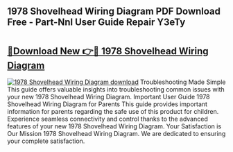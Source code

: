 ## 1978 Shovelhead Wiring Diagram PDF Download Free - Part-Nnl User Guide Repair Y3eTy

# <h2><a href="http://dftye8x.blite.top/?on=1978+Shovelhead+Wiring+Diagram">🔗Download New 👉🔴 1978 Shovelhead Wiring Diagram</a></h2>

[![1978 Shovelhead Wiring Diagram download](https://i.imgur.com/lujVjoI.png)](http://dftye8x.blite.top/?on=1978+Shovelhead+Wiring+Diagram)
Troubleshooting Made Simple This guide offers valuable insights into troubleshooting common issues with your new 1978 Shovelhead Wiring Diagram. Important User Guide 1978 Shovelhead Wiring Diagram for Parents This guide provides important information for parents regarding the safe use of this product for children. Experience seamless connectivity and control thanks to the advanced features of your new 1978 Shovelhead Wiring Diagram. Your Satisfaction is Our Mission 1978 Shovelhead Wiring Diagram. We are dedicated to ensuring your complete satisfaction.
